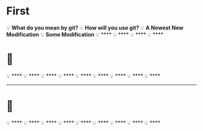 # First 

💡 **What do you mean by git?**
💡 **How will you use git?**
💡 **A Newest New Modification**
💡 **Some Modification**
💡 ****
💡 ****
💡 ****
💡 ****
# 💌 
💡 ****
💡 ****
💡 ****
💡 ****
💡 ****
💡 ****
💡 ****
💡 ****
💡 ****

---
# 💌 
💡 ****
💡 ****
💡 ****
💡 ****
💡 ****
💡 ****
💡 ****
💡 ****
💡 ****
